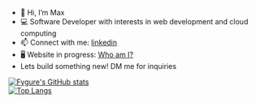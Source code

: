 - 👋 Hi, I’m Max
- 💻 Software Developer with interests in web development and cloud computing
- 📫 Connect with me: [linkedin](https://www.linkedin.com/in/maximillianchalitsios/)
- 🖥️ Website in progress: [Who am I?](https://www.maxchalitsios.com/)
- Lets build something new! DM me for inquiries

[![Fygure's GitHub stats](https://github-readme-stats.vercel.app/api?username=fygure&show_icons=true&theme=slateorange)](https://github.com/anuraghazra/github-readme-stats)<br>
[![Top Langs](https://github-readme-stats.vercel.app/api/top-langs/?username=fygure&show_icons=true&theme=slateorange&layout=compact)](https://github.com/anuraghazra/github-readme-stats)
###

